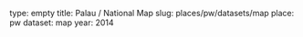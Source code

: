 type: empty
title: Palau / National Map
slug: places/pw/datasets/map
place: pw
dataset: map
year: 2014
